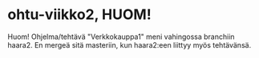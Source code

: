 # ohtu-viikko2, HUOM!
Huom! Ohjelma/tehtävä "Verkkokauppa1" meni vahingossa branchiin haara2. En mergeä sitä masteriin, kun haara2:een liittyy myös tehtävänsä.  
